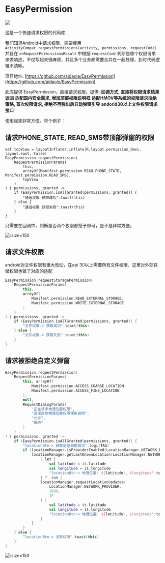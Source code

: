# EasyPermission

[![](https://jitpack.io/v/aidaole/EasyPermission.svg)](https://jitpack.io/#aidaole/EasyPermission)

这是一个快速请求权限的代码库

我们知道Android中请求权限，需要使用 `ActivityCompat.requestPermissions(activity, permissions, requestCode)` 并且在 `onRequestPermissionsResult`
中根据 `requestCode` 判断是哪个权限请求来做响应，不仅写起来很麻烦，并且多个业务都需要合并在一起处理，到时代码逻辑不清晰。

项目地址: [https://github.com/aidaole/EasyPermission](https://github.com/aidaole/EasyPermission)

此库提供 EasyPermission，直接请求权限，提供:
**回调方式, 直接将权限请求结果返回**
**适配国内安全需求, 增加顶部权限说明框**
**适配HMOV等系统的权限请求拒绝策略, 首次权限请求, 拒绝不再弹出后自动弹窗引导**
**andorid30以上文件权限请求接口**

使用起来非常方便。举个例子：

## 请求PHONE_STATE, READ_SMS带顶部弹窗的权限

```kotin
val topView = layoutInflater.inflate(R.layout.permission_desc, layout.root, false)
EasyPermission.requestPermission(
    RequestPermissionParams(
        this,
        arrayOf(Manifest.permission.READ_PHONE_STATE, Manifest.permission.READ_SMS),
        topView
    )
) { permissions, granted ->
    if (EasyPermission.isAllGranted(permissions, granted)) {
        "通话权限 获取成功".toast(this)
    } else {
        "通话权限 获取失败".toast(this)
    }
}
```
只需要在回调中，判断是否两个权限都授予即可，是不是非常方便。

![](images/easypermission/2024-11-24-12-31-54.png ':size=150')


## 请求文件权限

android对文件权限有很大改动，在api 30以上需要所有文件权限，这里对外部存储权限也做了对应的适配

```kotlin
EasyPermission.requestStoragePermission(
    RequestPermissionParams(
        this,
        arrayOf(
            Manifest.permission.READ_EXTERNAL_STORAGE,
            Manifest.permission.WRITE_EXTERNAL_STORAGE
        )
    )
) { permissions, granted ->
    if (EasyPermission.isAllGranted(permissions, granted)) {
        "文件权限-> 获取成功".toast(this)
    } else {
        "文件权限-> 获取失败".toast(this)
    }
}
```

## 请求被拒绝自定义弹窗

```kotlin
EasyPermission.requestPermission(
    RequestPermissionParams(
        this, arrayOf(
            Manifest.permission.ACCESS_COARSE_LOCATION,
            Manifest.permission.ACCESS_FINE_LOCATION
        ),
        null,
        RequestDialogParams(
            "正在请求地理位置权限",
            "这里是地物理位置权限使用说明",
            "允许",
            "拒绝"
        )
    )
) { permissions, granted ->
    if (EasyPermission.isAllGranted(permissions, granted)) {
        "locationBtn-> 获取定位权限成功".logi(TAG)
        if (locationManager.isProviderEnabled(LocationManager.NETWORK_PROVIDER)) {
            locationManager.getLastKnownLocation(LocationManager.NETWORK_PROVIDER)
                ?.let {
                    val latitude = it.latitude
                    val longitude = it.longitude
                    "locationBtn-> 地理位置: ${latitude}, $longitude".toast(this)
                } ?: run {
                locationManager.requestLocationUpdates(
                    LocationManager.NETWORK_PROVIDER,
                    1000,
                    1F
                ) {
                    val latitude = it.latitude
                    val longitude = it.longitude
                    "locationBtn-> 地理位置: ${latitude}, $longitude".toast(this)
                }
            }
        }
    } else {
        "locationBtn-> 没有权限".toast(this)
    }
}
```

![](images/easypermission/2024-11-24-13-20-57.png  ':size=150')